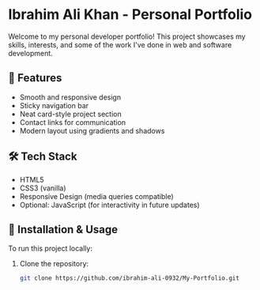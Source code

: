 # Ibrahim Ali Khan - Personal Portfolio

Welcome to my personal developer portfolio! This project showcases my skills, interests, and some of the work I've done in web and software development.

## 🚀 Features

- Smooth and responsive design
- Sticky navigation bar
- Neat card-style project section
- Contact links for communication
- Modern layout using gradients and shadows

## 🛠️ Tech Stack

- HTML5
- CSS3 (vanilla)
- Responsive Design (media queries compatible)
- Optional: JavaScript (for interactivity in future updates)

## 🧰 Installation & Usage

To run this project locally:

1. Clone the repository:
   ```bash
   git clone https://github.com/ibrahim-ali-0932/My-Portfolio.git
